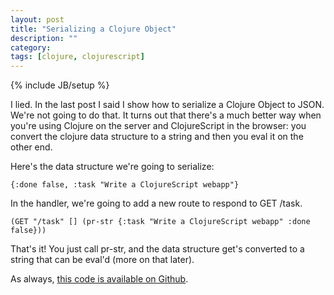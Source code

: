 ```yaml
---
layout: post
title: "Serializing a Clojure Object"
description: ""
category: 
tags: [clojure, clojurescript]
---
```

{% include JB/setup %}

I lied.  In the last post I said I show how to serialize a Clojure Object to
JSON.  We're not going to do that.  It turns out that there's a much better way
when you're using Clojure on the server and ClojureScript in the browser: you
convert the clojure data structure to a string and then you eval it on the
other end.

Here's the data structure we're going to serialize:

    {:done false, :task "Write a ClojureScript webapp"}

In the handler, we're going to add a new route to respond to GET /task.

    (GET "/task" [] (pr-str {:task "Write a ClojureScript webapp" :done false}))

That's it!  You just call pr-str, and the data structure get's converted to a
string that can be eval'd (more on that later).

As always, [this code is available on Github](https://github.com/pfeff/todo-compojure/blob/fed8f14489e58bafcbebebb8e889ff2fd712e0dc/src/todo_compojure/handler.clj#L10).

